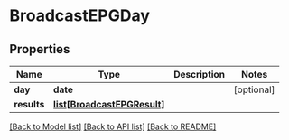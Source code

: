# BroadcastEPGDay

## Properties
Name | Type | Description | Notes
------------ | ------------- | ------------- | -------------
**day** | **date** |  | [optional] 
**results** | [**list[BroadcastEPGResult]**](BroadcastEPGResult.md) |  | 

[[Back to Model list]](../README.md#documentation-for-models) [[Back to API list]](../README.md#documentation-for-api-endpoints) [[Back to README]](../README.md)


